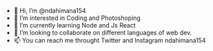 - 👋 Hi, I’m @ndahimana154
- 👀 I’m interested in Coding and Photoshoping
- 🌱 I’m currently learning Node and Js React
- 💞️ I’m looking to collaborate on different languages of web dev.
- 📫 You can reach me throught Twitter and Instagram ndahimana154
